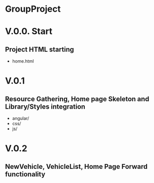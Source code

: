 # GroupProject

## ##################
#  V.0.0. Start    #
##  Project HTML starting
+ home.html

#  V.0.1    #
## Resource Gathering, Home page Skeleton and Library/Styles integration
+ angular/
+ css/
+ js/


#  V.0.2    #
## NewVehicle, VehicleList, Home Page Forward functionality
